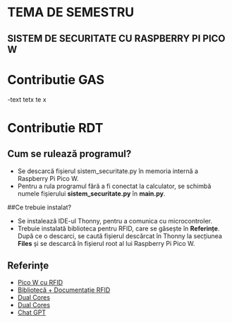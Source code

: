 # TEMA DE SEMESTRU 

## SISTEM DE SECURITATE CU RASPBERRY PI PICO W

# Contributie GAS

-text tetx te x


# Contributie RDT

## Cum se rulează programul?

- Se descarcă fișierul sistem_securitate.py în memoria internă a Raspberry Pi Pico W.
- Pentru a rula programul fără a fi conectat la calculator, se schimbă numele fișierului **sistem_securitate.py** în **main.py**.

##Ce trebuie instalat?

- Se instalează IDE-ul Thonny, pentru a comunica cu microcontroler.
- Trebuie instalată biblioteca pentru RFID, care se găsește în **Referințe**. După ce o descarci, se caută fișierul descărcat în Thonny la secțiunea **Files** și se descarcă în fișierul root al lui Raspberry Pi Pico W.

## Referințe

- [Pico W cu RFID](https://www.tomshardware.com/how-to/raspberry-pi-pico-powered-rfid-lighting)
- [Bibliotecă + Documentație RFID](https://github.com/danjperron/micropython-mfrc522)
- [Dual Cores](https://www.youtube.com/watch?v=9vvobRfFOwk&t=356s)
- [Dual Cores](https://www.youtube.com/watch?v=ZEgqrNXuBvk&t=1652s)
- [Chat GPT](https://chat.openai.com/share/94c98430-95df-4ef7-90f5-489854a2063b)

